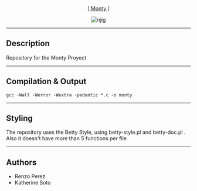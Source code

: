 <p align="center">
   <a href="https://github.com/derpmagician/monty">[ Monty ]</a>
</p>

<p align = "center">
   <img src="https://i.ibb.co/cKW8WHL/njig.jpg" alt="njig" border="0">
</p>

---
Description
-----------
Repository for the Monty Proyect

---
Compilation & Output
-----------
```
gcc -Wall -Werror -Wextra -pedantic *.c -o monty
```




---
Styling
-----------

The repository uses the Betty Style, using betty-style.pl and betty-doc.pl .
Also it doesn't have more than 5 functions per file

---
Authors
-----------
<ul>
	<li>Renzo Perez</li>
	<li>Katherine Soto</li>
</ul>
